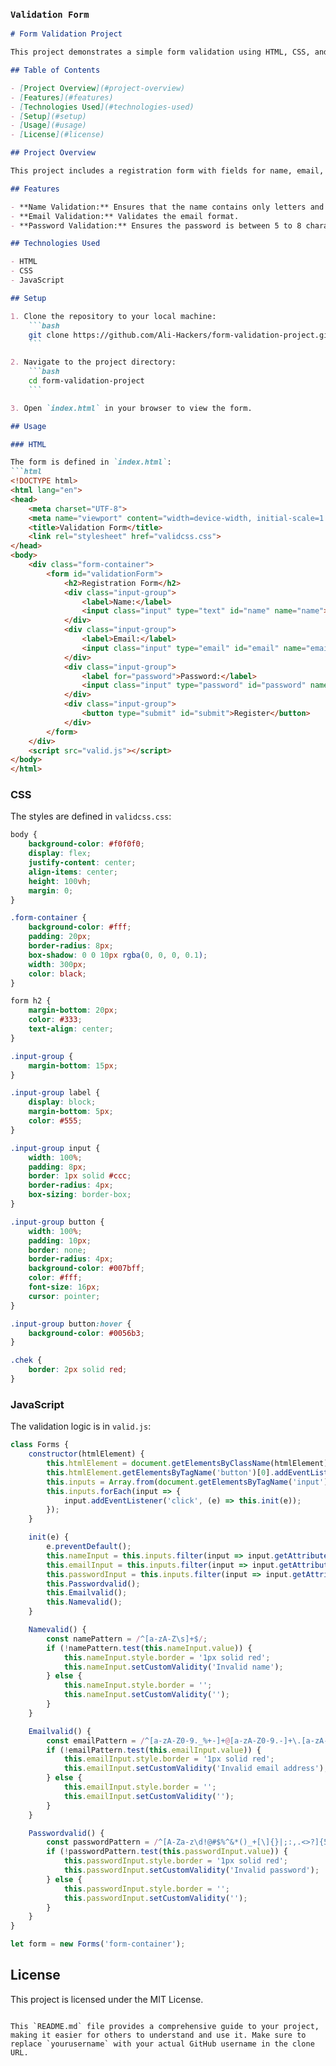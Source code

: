### `Validation Form`

```markdown
# Form Validation Project

This project demonstrates a simple form validation using HTML, CSS, and JavaScript. The form includes fields for name, email, and password, and validates them using regular expressions.

## Table of Contents

- [Project Overview](#project-overview)
- [Features](#features)
- [Technologies Used](#technologies-used)
- [Setup](#setup)
- [Usage](#usage)
- [License](#license)

## Project Overview

This project includes a registration form with fields for name, email, and password. It validates the input fields using JavaScript to ensure that the user enters valid data before submitting the form.

## Features

- **Name Validation:** Ensures that the name contains only letters and spaces.
- **Email Validation:** Validates the email format.
- **Password Validation:** Ensures the password is between 5 to 8 characters and contains only allowed characters.

## Technologies Used

- HTML
- CSS
- JavaScript

## Setup

1. Clone the repository to your local machine:
    ```bash
    git clone https://github.com/Ali-Hackers/form-validation-project.git
    ```

2. Navigate to the project directory:
    ```bash
    cd form-validation-project
    ```

3. Open `index.html` in your browser to view the form.

## Usage

### HTML

The form is defined in `index.html`:
```html
<!DOCTYPE html>
<html lang="en">
<head>
    <meta charset="UTF-8">
    <meta name="viewport" content="width=device-width, initial-scale=1.0">
    <title>Validation Form</title>
    <link rel="stylesheet" href="validcss.css">
</head>
<body>
    <div class="form-container">
        <form id="validationForm">
            <h2>Registration Form</h2>
            <div class="input-group">
                <label>Name:</label>
                <input class="input" type="text" id="name" name="name">
            </div>
            <div class="input-group">
                <label>Email:</label>
                <input class="input" type="email" id="email" name="email">
            </div>
            <div class="input-group">
                <label for="password">Password:</label>
                <input class="input" type="password" id="password" name="password">
            </div>
            <div class="input-group">
                <button type="submit" id="submit">Register</button>
            </div>
        </form>
    </div>
    <script src="valid.js"></script>
</body>
</html>
```

### CSS

The styles are defined in `validcss.css`:
```css
body {
    background-color: #f0f0f0;
    display: flex;
    justify-content: center;
    align-items: center;
    height: 100vh;
    margin: 0;
}

.form-container {
    background-color: #fff;
    padding: 20px;
    border-radius: 8px;
    box-shadow: 0 0 10px rgba(0, 0, 0, 0.1);
    width: 300px;
    color: black;
}

form h2 {
    margin-bottom: 20px;
    color: #333;
    text-align: center;
}

.input-group {
    margin-bottom: 15px;
}

.input-group label {
    display: block;
    margin-bottom: 5px;
    color: #555;
}

.input-group input {
    width: 100%;
    padding: 8px;
    border: 1px solid #ccc;
    border-radius: 4px;
    box-sizing: border-box;
}

.input-group button {
    width: 100%;
    padding: 10px;
    border: none;
    border-radius: 4px;
    background-color: #007bff;
    color: #fff;
    font-size: 16px;
    cursor: pointer;
}

.input-group button:hover {
    background-color: #0056b3;
}

.chek {
    border: 2px solid red;
}
```

### JavaScript

The validation logic is in `valid.js`:
```javascript
class Forms {
    constructor(htmlElement) {
        this.htmlElement = document.getElementsByClassName(htmlElement)[0];
        this.htmlElement.getElementsByTagName('button')[0].addEventListener('click', (e) => this.init(e));
        this.inputs = Array.from(document.getElementsByTagName('input'));
        this.inputs.forEach(input => {
            input.addEventListener('click', (e) => this.init(e));
        });
    }

    init(e) {
        e.preventDefault();
        this.nameInput = this.inputs.filter(input => input.getAttribute('id') === 'name')[0];
        this.emailInput = this.inputs.filter(input => input.getAttribute('id') === 'email')[0];
        this.passwordInput = this.inputs.filter(input => input.getAttribute('id') === 'password')[0];
        this.Passwordvalid();
        this.Emailvalid();
        this.Namevalid();
    }

    Namevalid() {
        const namePattern = /^[a-zA-Z\s]+$/;   
        if (!namePattern.test(this.nameInput.value)) {
            this.nameInput.style.border = '1px solid red';
            this.nameInput.setCustomValidity('Invalid name');
        } else {
            this.nameInput.style.border = '';
            this.nameInput.setCustomValidity('');
        }
    }

    Emailvalid() {
        const emailPattern = /^[a-zA-Z0-9._%+-]+@[a-zA-Z0-9.-]+\.[a-zA-Z]{2,}$/;
        if (!emailPattern.test(this.emailInput.value)) {
            this.emailInput.style.border = '1px solid red';
            this.emailInput.setCustomValidity('Invalid email address');
        } else {
            this.emailInput.style.border = '';
            this.emailInput.setCustomValidity('');
        }
    }

    Passwordvalid() {
        const passwordPattern = /^[A-Za-z\d!@#$%^&*()_+[\]{}|;:,.<>?]{5,8}$/;
        if (!passwordPattern.test(this.passwordInput.value)) {
            this.passwordInput.style.border = '1px solid red';
            this.passwordInput.setCustomValidity('Invalid password');
        } else {
            this.passwordInput.style.border = '';
            this.passwordInput.setCustomValidity('');
        }
    }
}

let form = new Forms('form-container');
```

## License

This project is licensed under the MIT License.
```

This `README.md` file provides a comprehensive guide to your project, making it easier for others to understand and use it. Make sure to replace `yourusername` with your actual GitHub username in the clone URL.
